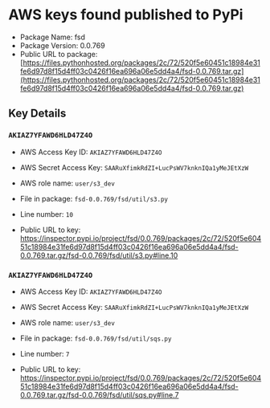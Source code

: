 # AWS keys found published to PyPi

* Package Name: fsd
* Package Version: 0.0.769
* Public URL to package: [https://files.pythonhosted.org/packages/2c/72/520f5e60451c18984e31fe6d97d8f15d4ff03c0426f16ea696a06e5dd4a4/fsd-0.0.769.tar.gz](https://files.pythonhosted.org/packages/2c/72/520f5e60451c18984e31fe6d97d8f15d4ff03c0426f16ea696a06e5dd4a4/fsd-0.0.769.tar.gz)

## Key Details

### `AKIAZ7YFAWD6HLD47Z4O`

* AWS Access Key ID: `AKIAZ7YFAWD6HLD47Z4O`
* AWS Secret Access Key: `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` 
* AWS role name: `user/s3_dev`
* File in package: `fsd-0.0.769/fsd/util/s3.py`
* Line number: `10`

* Public URL to key: https://inspector.pypi.io/project/fsd/0.0.769/packages/2c/72/520f5e60451c18984e31fe6d97d8f15d4ff03c0426f16ea696a06e5dd4a4/fsd-0.0.769.tar.gz/fsd-0.0.769/fsd/util/s3.py#line.10



### `AKIAZ7YFAWD6HLD47Z4O`

* AWS Access Key ID: `AKIAZ7YFAWD6HLD47Z4O`
* AWS Secret Access Key: `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` 
* AWS role name: `user/s3_dev`
* File in package: `fsd-0.0.769/fsd/util/sqs.py`
* Line number: `7`

* Public URL to key: https://inspector.pypi.io/project/fsd/0.0.769/packages/2c/72/520f5e60451c18984e31fe6d97d8f15d4ff03c0426f16ea696a06e5dd4a4/fsd-0.0.769.tar.gz/fsd-0.0.769/fsd/util/sqs.py#line.7


